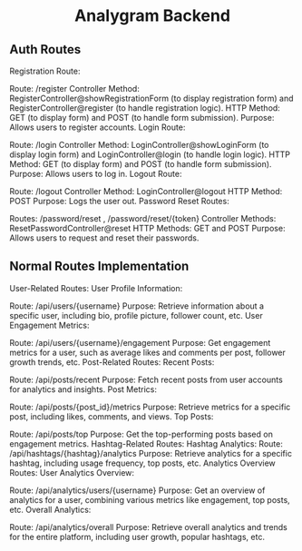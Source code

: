 <h1 align="center">Analygram Backend</h1>

## Auth Routes

Registration Route:

Route: /register
Controller Method: RegisterController@showRegistrationForm (to display registration form) and RegisterController@register (to handle registration logic).
HTTP Method: GET (to display form) and POST (to handle form submission).
Purpose: Allows users to register accounts.
Login Route:

Route: /login
Controller Method: LoginController@showLoginForm (to display login form) and LoginController@login (to handle login logic).
HTTP Method: GET (to display form) and POST (to handle form submission).
Purpose: Allows users to log in.
Logout Route:

Route: /logout
Controller Method: LoginController@logout
HTTP Method: POST
Purpose: Logs the user out.
Password Reset Routes:

Routes: /password/reset , /password/reset/{token}
Controller Methods: ResetPasswordController@reset
HTTP Methods: GET and POST
Purpose: Allows users to request and reset their passwords.

## Normal Routes Implementation

User-Related Routes:
User Profile Information:

Route: /api/users/{username}
Purpose: Retrieve information about a specific user, including bio, profile picture, follower count, etc.
User Engagement Metrics:

Route: /api/users/{username}/engagement
Purpose: Get engagement metrics for a user, such as average likes and comments per post, follower growth trends, etc.
Post-Related Routes:
Recent Posts:

Route: /api/posts/recent
Purpose: Fetch recent posts from user accounts for analytics and insights.
Post Metrics:

Route: /api/posts/{post_id}/metrics
Purpose: Retrieve metrics for a specific post, including likes, comments, and views.
Top Posts:

Route: /api/posts/top
Purpose: Get the top-performing posts based on engagement metrics.
Hashtag-Related Routes:
Hashtag Analytics:
Route: /api/hashtags/{hashtag}/analytics
Purpose: Retrieve analytics for a specific hashtag, including usage frequency, top posts, etc.
Analytics Overview Routes:
User Analytics Overview:

Route: /api/analytics/users/{username}
Purpose: Get an overview of analytics for a user, combining various metrics like engagement, top posts, etc.
Overall Analytics:

Route: /api/analytics/overall
Purpose: Retrieve overall analytics and trends for the entire platform, including user growth, popular hashtags, etc.